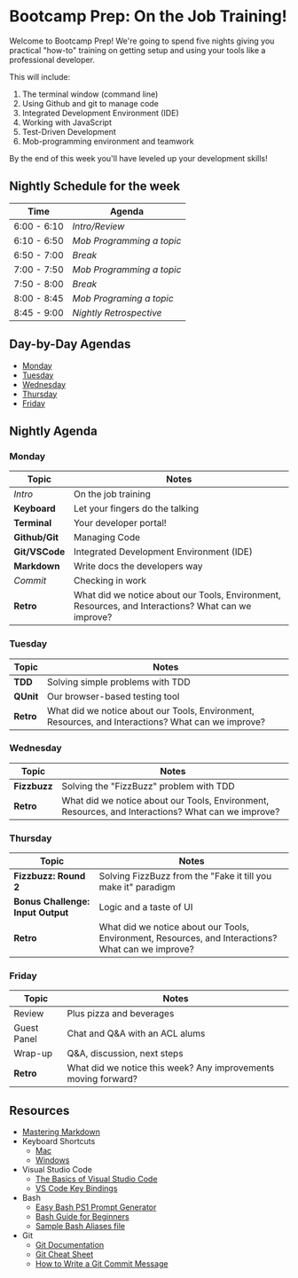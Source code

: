 # Bootcamp Prep: On the Job Training!

Welcome to Bootcamp Prep! We're going to spend five nights giving you
practical "how-to" training on getting setup and using your tools like a
professional developer. 

This will include:
1. The terminal window (command line) 
1. Using Github and git to manage code
1. Integrated Development Environment (IDE)
1. Working with JavaScript
1. Test-Driven Development
1. Mob-programming environment and teamwork

By the end of this week you'll have leveled up your development skills!

## Nightly Schedule for the week

Time           | Agenda       
---            |---           
6:00 - 6:10    | _Intro/Review_ 
6:10 - 6:50    | _Mob Programming a topic_
6:50 - 7:00    | _Break_  
7:00 - 7:50    | _Mob Programming a topic_
7:50 - 8:00    | _Break_
8:00 - 8:45    | _Mob Programing a topic_     
8:45 - 9:00    | _Nightly Retrospective_ 

## Day-by-Day Agendas

* [Monday](1-monday/README.md)
* [Tuesday](2-tuesday/README.md)
* [Wednesday](3-wednesday/README.md)
* [Thursday](4-thursday/README.md)
* [Friday](5-friday/README.md)

## Nightly Agenda

### Monday

Topic | Notes
---|---
_Intro_         | On the job training
**Keyboard**    | Let your fingers do the talking
**Terminal**    | Your developer portal!
**Github/Git**  | Managing Code
**Git/VSCode**  | Integrated Development Environment (IDE)
**Markdown**    | Write docs the developers way
_Commit_        | Checking in work
**Retro**       | What did we notice about our Tools, Environment, Resources, and Interactions? What can we improve? 

### Tuesday

Topic | Notes
---|---
**TDD** | Solving simple problems with TDD
**QUnit** | Our browser-based testing tool
**Retro** | What did we notice about our Tools, Environment, Resources, and Interactions? What can we improve? 

### Wednesday
Topic | Notes
---|---
**Fizzbuzz** | Solving the "FizzBuzz" problem with TDD
**Retro** | What did we notice about our Tools, Environment, Resources, and Interactions? What can we improve? 

### Thursday  
Topic | Notes
---|---
**Fizzbuzz: Round 2** | Solving FizzBuzz from the "Fake it till you make it" paradigm
**Bonus Challenge: Input Output** | Logic and a taste of UI
**Retro**       | What did we notice about our Tools, Environment, Resources, and Interactions? What can we improve? 

### Friday

Topic | Notes
---|---
Review         | Plus pizza and beverages
Guest Panel    | Chat and Q&A with an ACL alums
Wrap-up        | Q&A, discussion, next steps
**Retro**       | What did we notice this week? Any improvements moving forward? 


## Resources
* [Mastering Markdown](https://guides.github.com/features/mastering-markdown/)
* Keyboard Shortcuts
  * [Mac](http://www.danrodney.com/mac/)
  * [Windows](http://www.hongkiat.com/blog/100-keyboard-shortcuts-windows/)
* Visual Studio Code
  * [The Basics of Visual Studio Code](https://code.visualstudio.com/Docs/editor/codebasics)
  * [VS Code Key Bindings](http://www.hongkiat.com/blog/key-binding-management-visual-studio-code/)
* Bash
  * [Easy Bash PS1 Prompt Generator](https://ezprompt.net)
  * [Bash Guide for Beginners](http://tille.garrels.be/training/bash/)
  * [Sample Bash Aliases file](code/bash_aliases.md)
* Git
  * [Git Documentation](https://git-scm.com/docs)
  * [Git Cheat Sheet](https://www.git-tower.com/blog/git-cheat-sheet/)
  * [How to Write a Git Commit Message](http://chris.beams.io/posts/git-commit/)
